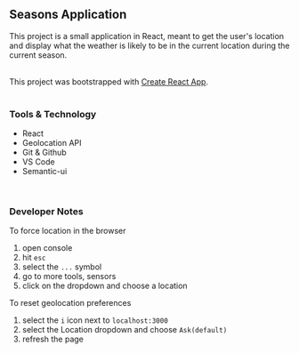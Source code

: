 ## Seasons Application

This project is a small application in React, meant to get the user's location and display what the weather is likely to be in the current location during the current season.   
<br/>

This project was bootstrapped with [Create React App](https://github.com/facebook/create-react-app).  
<br/>  

### Tools & Technology
* React
* Geolocation API
* Git & Github
* VS Code
* Semantic-ui  
<br/>

### Developer Notes
To force location in the browser
1. open console
2. hit `esc`
3. select the `...` symbol
4. go to more tools, sensors
5. click on the dropdown and choose a location

To reset geolocation preferences
1. select the `i` icon next to `localhost:3000`
2. select the Location dropdown and choose `Ask(default)`
3. refresh the page